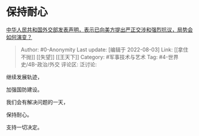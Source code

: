 # 保持耐心
[中华人民共和国外交部发表声明，表示已向美方提出严正交涉和强烈抗议，局势会如何演变？](https://www.zhihu.com/question/546646500/answer/2606253122)

> Author: #0-Anonymity
> Last update: [编辑于 2022-08-03]
> Link: [[拿住不抛]] [[失望]] [[王天下]]
> Category: #军事技术与艺术
> Tag: #4-世界史/4B-政治/外交
> 评论区:
> 泛讨论:

继续发展轨迹，

加强国防建设。

我们会有解决问题的一天，

保持耐心。

支持一切决定。
